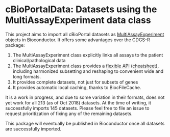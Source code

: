 # cBioPortalData: Datasets using the MultiAssayExperiment data class

This project aims to import all cBioPortal datasets as [MultiAssayExperiment](http://bioconductor.org/packages/MultiAssayExperiment/)
objects in Bioconductor. It offers some advantages over the CDGS-R package:

1. The MultiAssayExperiment class explicitly links all assays to the patient clinical/pathological data
2. The MultiAssayExperiment class provides a [flexible API](https://github.com/waldronlab/MultiAssayExperiment/wiki/MultiAssayExperiment-API) ([cheatsheet](http://bioconductor.org/packages/release/bioc/vignettes/MultiAssayExperiment/inst/doc/MultiAssayExperiment_cheatsheet.pdf)), including harmonized subsetting and reshaping to convenient wide and long formats.
3. It provides complete datasets, not just for subsets of genes
4. It provides automatic local caching, thanks to BiocFileCache.

It is a work in progress, and due to some variation in their formats, does not yet work for 
all 213 (as of Oct 2018) datasets. At the time of writing, it successfully imports 145 datasets. Please feel free to file an issue 
to request prioritization of fixing any of the remaining datasets.

This package will eventually be published in Bioconductor once all datasets are successfully imported.
